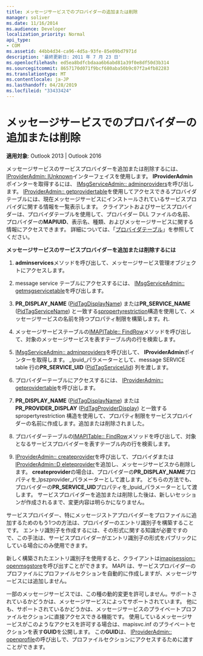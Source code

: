 ```yaml
---
title: メッセージサービスでのプロバイダーの追加または削除
manager: soliver
ms.date: 11/16/2014
ms.audience: Developer
localization_priority: Normal
api_type:
- COM
ms.assetid: 44bb4d34-ca96-4d5a-93fe-85e09bd7971d
description: '最終更新日: 2011 年 7 月 23 日'
ms.openlocfilehash: ed5ea8bdfcbdaaa6b6abd81a39f0e8df50d3b314
ms.sourcegitcommit: 8657170d071f9bcf680aba50b9c07f2a4fb82283
ms.translationtype: MT
ms.contentlocale: ja-JP
ms.lasthandoff: 04/28/2019
ms.locfileid: "33433424"
---
```

# <a name="adding-or-deleting-providers-in-a-message-service"></a>メッセージサービスでのプロバイダーの追加または削除

  
  
**適用対象**: Outlook 2013 | Outlook 2016 
  
メッセージサービスのサービスプロバイダーを追加または削除するには、 [IProviderAdmin: IUnknown](iprovideradminiunknown.md)インターフェイスを使用します。 **IProviderAdmin**ポインターを取得するには、 [IMsgServiceAdmin:: adminproviders](imsgserviceadmin-adminproviders.md)を呼び出します。 [IProviderAdmin:: getprovidertable](iprovideradmin-getprovidertable.md)を使用してアクセスできるプロバイダテーブルには、現在メッセージサービスにインストールされているサービスプロバイダに関する情報を一覧表示します。 クライアントおよびサービスプロバイダーは、プロバイダテーブルを使用して、プロバイダー DLL ファイルの名前、プロバイダーの**MAPIUID**、表示名、種類、およびメッセージサービスに関する情報にアクセスできます。 詳細については、「[プロバイダテーブル](provider-tables.md)」を参照してください。
  
 **メッセージサービスのサービスプロバイダーを追加または削除するには**
  
1. **adminservices**メソッドを呼び出して、メッセージサービス管理オブジェクトにアクセスします。 
    
2. message service テーブルにアクセスするには、 [IMsgServiceAdmin:: getmsgservicetable](imsgserviceadmin-getmsgservicetable.md)を呼び出します。 
    
3. **PR_DISPLAY_NAME** ([PidTagDisplayName](pidtagdisplayname-canonical-property.md)) または**PR_SERVICE_NAME** ([PidTagServiceName](pidtagservicename-canonical-property.md)) と一致する[spropertyrestriction](spropertyrestriction.md)構造を使用して、メッセージサービスの名前を持つプロパティ制限を構築します。れ. 
    
4. メッセージサービステーブルの[IMAPITable:: FindRow](imapitable-findrow.md)メソッドを呼び出して、対象のメッセージサービスを表すテーブル内の行を検索します。 
    
5. [IMsgServiceAdmin:: adminproviders](imsgserviceadmin-adminproviders.md)を呼び出して、 **IProviderAdmin**ポインターを取得します。 _lpuid_パラメーターとして、message SERVICE table 行の**PR_SERVICE_UID** ([PidTagServiceUid](pidtagserviceuid-canonical-property.md)) 列を渡します。 
    
6. プロバイダーテーブルにアクセスするには、 [IProviderAdmin:: getprovidertable](iprovideradmin-getprovidertable.md)を呼び出します。 
    
7. **PR_DISPLAY_NAME** ([PidTagDisplayName](pidtagdisplayname-canonical-property.md)) または**PR_PROVIDER_DISPLAY** ([PidTagProviderDisplay](pidtagproviderdisplay-canonical-property.md)) と一致する spropertyrestriction 構造を使用して、プロパティ制限をサービスプロバイダーの名前に作成します。追加または削除されました。 
    
8. プロバイダーテーブルの[IMAPITable:: FindRow](imapitable-findrow.md)メソッドを呼び出して、対象となるサービスプロバイダーを表すテーブル内の行を検索します。 
    
9. [IProviderAdmin:: createprovider](iprovideradmin-createprovider.md)を呼び出して、プロバイダまたは[IProviderAdmin::D eleteprovider](iprovideradmin-deleteprovider.md)を追加し、メッセージサービスから削除します。 **createprovider**の場合は、プロバイダーの**PR_DISPLAY_NAME**プロパティを_lpszprovider_パラメーターとして渡します。 どちらの方法でも、プロバイダーの**PR_SERVICE_UID**プロパティを_lpuid_パラメーターとして渡します。 サービスプロバイダーを追加または削除した後は、新しいセッションが作成されるまで、変更内容は明らかになりません。 
    
サービスプロバイダー、特にメッセージストアプロバイダーをプロファイルに追加するためのもう1つの方法は、プロバイダーのエントリ識別子を構築することです。 エントリ識別子を作成するには、その形式に関する知識が必要ですので、この手法は、サービスプロバイダーがエントリ識別子の形式をパブリックにしている場合にのみ使用できます。 
  
新しく構築されたエントリ識別子を使用すると、クライアントは[imapisession:: openmsgstore](imapisession-openmsgstore.md)を呼び出すことができます。 MAPI は、サービスプロバイダーのプロファイルにプロファイルセクションを自動的に作成しますが、メッセージサービスには追加しません。 
  
一部のメッセージサービスでは、この種の動的変更を許可しません。サポートされているかどうかは、メッセージサービスによってサポートされています。 他にも、サポートされているかどうかは、メッセージサービスのプライベートプロファイルセクションに直接アクセスできる機能です。 使用しているメッセージサービスがこのようなアクセスを許可する場合は、mapisvc.inf のプライベートセクションを表す**GUID**を公開します。 この**GUID**は、 [IProviderAdmin:: openprofile](iprovideradmin-openprofilesection.md)の呼び出しで、プロファイルセクションにアクセスするために渡すことができます。 
  

